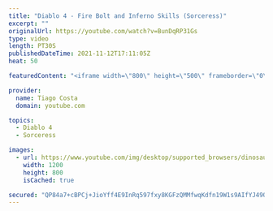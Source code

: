 ```yaml
---
title: "Diablo 4 - Fire Bolt and Inferno Skills (Sorceress)"
excerpt: ""
originalUrl: https://youtube.com/watch?v=BunDqRP31Gs
type: video
length: PT30S
publishedDateTime: 2021-11-12T17:11:05Z
heat: 50

featuredContent: "<iframe width=\"800\" height=\"500\" frameborder=\"0\" src=\"https://www.youtube.com/embed/BunDqRP31Gs\" allow=\"accelerometer; autoplay; encrypted-media; gyroscope; picture-in-picture\" allowfullscreen></iframe>"

provider:
  name: Tiago Costa
  domain: youtube.com

topics:
  - Diablo 4
  - Sorceress

images:
  - url: https://www.youtube.com/img/desktop/supported_browsers/dinosaur.png
    width: 1200
    height: 800
    isCached: true

secured: "QP84a7+cBPCj+JioYff4E9InRq597fxy8KGFzQMMfwqKdfn19W1s9AIfYJ49QwL619c2Vg2eRYDSzEPZhsy2tSdV/ZOSWP7Ugt06JUefbzlAVsbIvgpSVNo4wj3hns/x6oxlIio0A3BzzVbCDmJkIK50FPCMizM/0P8o7lomhXE7FdHq+HS7wKV1svQRR3cg9Kh0eS3vIXd0UKPkR7LateUKm/b5QS5I2C2fvnE/0b+hIZLodVMw8ufsykgDFMqo/x7W41tRbp6UqTFxPIRKP8bAlbgwQmd6/YSSO6dbZnXOBYKhtXX903zF6+WiIBS4Yt7NqujRIQBMaxLVRlG7X/8HXMrN6RVIWK9lkYMeIRPaAh29wC/GiVlmYU1T8zLqUQgLfwhDKHIL+8lxBqlVnZYEnl6+dIcdtq3yHn/9t2c=;SD5Gt3qwUNGx+BhSaj4new=="
---
```


